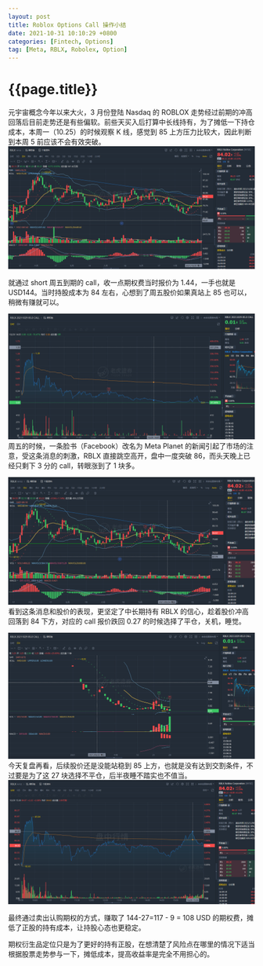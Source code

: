 ```yaml
---
layout: post
title: Roblox Options Call 操作小结
date: 2021-10-31 10:10:29 +0800
categories: [Fintech, Options]
tag: [Meta, RBLX, Robolex, Option]
---
```


# {{page.title}}

元宇宙概念今年以来大火，3 月份登陆 Nasdaq 的 ROBLOX 走势经过前期的冲高回落后目前走势还是有些偏软。前些天买入后打算中长线持有，为了摊低一下持仓成本，本周一（10.25）的时候观察 K 线，感觉到 85 上方压力比较大，因此判断到本周 5 前应该不会有效突破。
![ROBLEX K线](/assets/images/rblx1.png?style=centerme)

就通过 short 周五到期的 call，收一点期权费当时报价为 1.44，一手也就是 USD144。当时持股成本为 84 左右，心想到了周五股价如果真站上 85 也可以，稍微有赚就可以。

![ROBLEX K线](/assets/images/rblx3.png?style=centerme)
周五的时候，一条脸书（Facebook）改名为 Meta Planet 的新闻引起了市场的注意，受这条消息的刺激，RBLX 直接跳空高开，盘中一度突破 86，而头天晚上已经只剩下 3 分的 call，转眼涨到了 1 块多。

![ROBLEX K线](/assets/images/rblx2.png?style=centerme)
看到这条消息和股价的表现，更坚定了中长期持有 RBLX 的信心，趁着股价冲高回落到 84 下方，对应的 call 报价跌回 0.27 的时候选择了平仓，关机，睡觉。

![ROBLEX K线](/assets/images/rblx4.png?style=centerme)
今天复盘再看，后续股价还是没能站稳到 85 上方，也就是没有达到交割条件，不过要是为了这 27 块选择不平仓，后半夜睡不踏实也不值当。
![ROBLEX K线](/assets/images/rblx5.png?style=centerme)

最终通过卖出认购期权的方式，赚取了 144-27=117 - 9 = 108 USD 的期权费，摊低了正股的持有成本，让持股心态也更稳定。

期权衍生品定位只是为了更好的持有正股，在想清楚了风险点在哪里的情况下适当根据股票走势参与一下，摊低成本，提高收益率是完全不用担心的。
